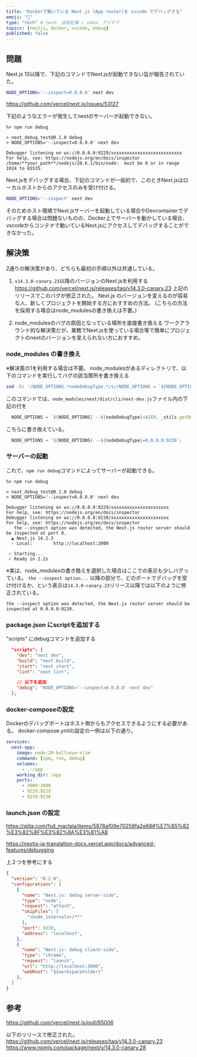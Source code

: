 ```yaml
---
title: "Dockerで動いている Next.js (App router)を vscode でデバッグする"
emoji: "🦁"
type: "tech" # tech: 技術記事 / idea: アイデア
topics: [nextjs, docker, vscode, debug]
published: false
---
```


## 問題
Next.js 13以降で、下記のコマンドでNext.jsが起動できない旨が報告されていた。
```bash
NODE_OPTIONS='--inspect=0.0.0.0' next dev
```
https://github.com/vercel/next.js/issues/53127

下記のようなエラーが発生してnextのサーバーが起動できない。
```
%> npm run debug

> next_debug_test@0.1.0 debug
> NODE_OPTIONS='--inspect=0.0.0.0' next dev

Debugger listening on ws://0.0.0.0:9229/xxxxxxxxxxxxxxxxxxxxxxxxxxx
For help, see: https://nodejs.org/en/docs/inspector
/home/**your_path**/nodejs/20.6.1/bin/node:  must be 0 or in range 1024 to 65535.
```

Next.jsをデバッグする場合、下記のコマンドが一般的で、このときNext.jsはローカルホストからのアクセスのみを受け付ける。
```bash
NODE_OPTIONS='--inspect' next dev
```
そのためホスト環境でNext.jsサーバーを起動している場合やDevcontainerでデバッグする場合は問題ないものの、Docker上でサーバーを動かしている場合、vscodeからコンテナで動いているNext.jsにアクセスしてデバッグすることができなかった。

## 解決策
2通りの解決策があり、どちらも最初の手順以外は共通している。

1. `v14.3.0-canary.23`以降のバージョンのNext.jsを利用する
https://github.com/vercel/next.js/releases/tag/v14.3.0-canary.23
上記のリリースでこのバグが修正された。
Next.js のバージョンを変えるのが容易な人、新しくプロジェクトを開始する方におすすめの方法。
(こちらの方法を採用する場合はnode_modulesの書き換えは不要。)

2. node_modulesのバグの原因となっている場所を直接書き換える
ワークアラウンド的な解決策だが、業務でNext.jsを使っている場合等で簡単にプロジェクトのnextのバージョンを変えられない方におすすめ。

### node_modules の書き換え
※解決策の1を利用する場合は不要。
node_modulesがあるディレクトリで、以下のコマンドを実行してバグの該当箇所を書き換える
```bash
sed -Ei '/NODE_OPTIONS.*nodeDebugType.*/s//NODE_OPTIONS = `${NODE_OPTIONS} --${nodeDebugType}=0.0.0.0:9230`;/' node_modules/next/dist/cli/next-dev.js
```

このコマンドでは、`node_modules/next/dist/cli/next-dev.js`ファイル内の下記の行を
```js
  NODE_OPTIONS = `${NODE_OPTIONS} --${nodeDebugType}=${(0, _utils.getDebugPort)() + 1}`;
```

こちらに書き換えている。
```js
  NODE_OPTIONS = `${NODE_OPTIONS} --${nodeDebugType}=0.0.0.0:9230`;
```

### サーバーの起動
これで、`npm run debug`コマンドによってサーバーが起動できる。
```
%> npm run debug

> next_debug_test@0.1.0 debug
> NODE_OPTIONS='--inspect=0.0.0.0' next dev

Debugger listening on ws://0.0.0.0:9229/xxxxxxxxxxxxxxxxxxxxxx
For help, see: https://nodejs.org/en/docs/inspector
Debugger listening on ws://0.0.0.0:9230/xxxxxxxxxxxxxxxxxxxxxx
For help, see: https://nodejs.org/en/docs/inspector
   the --inspect option was detected, the Next.js router server should be inspected at port 0.
  ▲ Next.js 14.2.3
  - Local:        http://localhost:3000

 ✓ Starting...
 ✓ Ready in 2.2s
```

※実は、node_modulesの書き換えを選択した場合はここでの表示も少しバグっている。
`the --inspect option...` 以降の部分で、どのポートでデバッグを受け付けるか、という表示は`14.3.0-canary.23`リリース以降では以下のように修正されている。
```
the --inspect option was detected, the Next.js router server should be inspected at 0.0.0.0:9230.
```
### package.json にscriptを追加する
"scripts" にdebugコマンドを追加する
```json
  "scripts": {
    "dev": "next dev",
    "build": "next build",
    "start": "next start",
    "lint": "next lint",

    // 以下を追加
    "debug": "NODE_OPTIONS='--inspect=0.0.0.0' next dev"
  },
```

### docker-composeの設定
Dockerのデバッグポートはホスト側からもアクセスできるようにする必要がある。
docker-compose.ymlの設定の一例は以下の通り。
```yml
services:
  next-app:
    image: node:20-bullseye-slim
    command: [npm, run, debug]
    volumes:
      - .:/app
    working_dir: /app
    ports:
      - 3000:3000
      - 9229:9229
      - 9230:9230
```

### launch.json の設定
https://qiita.com/fsd_maclala/items/5878af09e70258fa2e68#%E7%B5%82%E3%82%8F%E3%82%8A%E3%81%AB

https://nextjs-ja-translation-docs.vercel.app/docs/advanced-features/debugging

上２つを参考にする

```json
{
  "version": "0.2.0",
  "configurations": [
    {
      "name": "Next.js: debug server-side",
      "type": "node",
      "request": "attach",
      "skipFiles": [
        "<node_internals>/**"
      ],
      "port": 9230,
      "address": "localhost",
    },
    {
      "name": "Next.js: debug client-side",
      "type": "chrome",
      "request": "launch",
      "url": "http://localhost:3000",
      "webRoot": "${workspaceFolder}"
    },
  ]
}
```

## 参考
https://github.com/vercel/next.js/pull/65006

以下のリリースで修正された。
https://github.com/vercel/next.js/releases/tag/v14.3.0-canary.23
https://www.npmjs.com/package/next/v/14.3.0-canary.28

